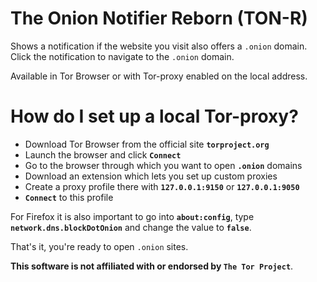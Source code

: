# The Onion Notifier Reborn (TON-R)

Shows a notification if the website you visit also offers a ``.onion`` domain. Click the notification to navigate to the ``.onion`` domain.

Available in Tor Browser or with Tor-proxy enabled on the local address.

# How do I set up a local Tor-proxy?
- Download Tor Browser from the official site **``torproject.org``**
- Launch the browser and click **``Connect``**
- Go to the browser through which you want to open **``.onion``** domains
- Download an extension which lets you set up custom proxies 
- Create a proxy profile there with **``127.0.0.1:9150``** or **``127.0.0.1:9050``**
- **``Connect``** to this profile

For Firefox it is also important to go into **``about:config``**, type **``network.dns.blockDotOnion``** and change the value to **``false``**.

That's it, you're ready to open ``.onion`` sites.

**This software is not affiliated with or endorsed by ``The Tor Project``**.
